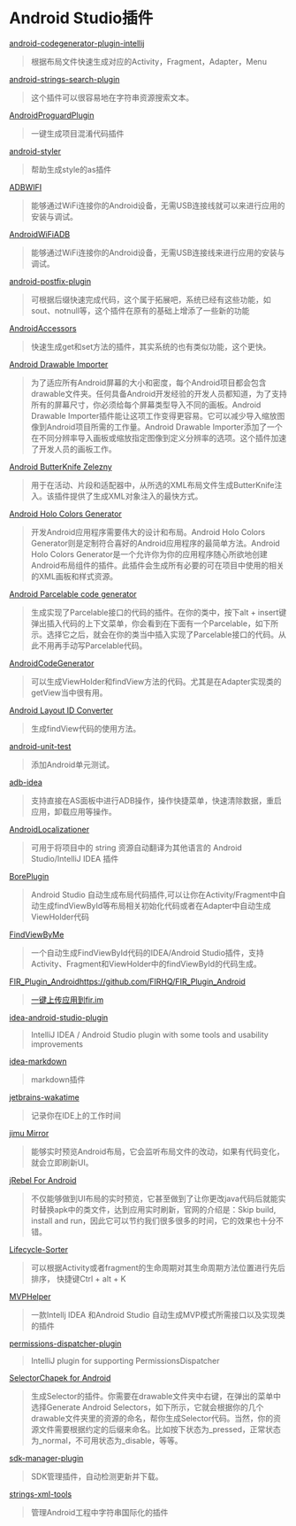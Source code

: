 # Android Studio插件

<a href="https://github.com/tmorcinek/android-codegenerator-plugin-intellij" target="_blank">android-codegenerator-plugin-intellij</a>

>根据布局文件快速生成对应的Activity，Fragment，Adapter，Menu

<a href="https://github.com/konifar/android-strings-search-plugin" target="_blank">android-strings-search-plugin</a>

>这个插件可以很容易地在字符串资源搜索文本。

<a href="https://github.com/zhonghanwen/AndroidProguardPlugin" target="_blank">AndroidProguardPlugin</a>

>一键生成项目混淆代码插件

<a href="https://github.com/alexzaitsev/android-styler" target="_blank">android-styler</a>

>帮助生成style的as插件


<a href="https://github.com/layerlre/ADBWIFI" target="_blank">ADBWIFI</a>

>能够通过WiFi连接你的Android设备，无需USB连接线就可以来进行应用的安装与调试。

<a href="https://github.com/pedrovgs/AndroidWiFiADB" target="_blank">AndroidWiFiADB</a>

>能够通过WiFi连接你的Android设备，无需USB连接线来进行应用的安装与调试。

<a href="https://github.com/takahirom/android-postfix-plugin" target="_blank">android-postfix-plugin</a>

>可根据后缀快速完成代码，这个属于拓展吧，系统已经有这些功能，如sout、notnull等，这个插件在原有的基础上增添了一些新的功能

<a href="https://github.com/jonstaff/AndroidAccessors" target="_blank">AndroidAccessors</a>

>快速生成get和set方法的插件，其实系统的也有类似功能，这个更快。

<a href="https://github.com/winterDroid/android-drawable-importer-intellij-plugin" target="_blank">Android Drawable Importer</a>

>为了适应所有Android屏幕的大小和密度，每个Android项目都会包含drawable文件夹。任何具备Android开发经验的开发人员都知道，为了支持所有的屏幕尺寸，你必须给每个屏幕类型导入不同的画板。Android Drawable Importer插件能让这项工作变得更容易。它可以减少导入缩放图像到Android项目所需的工作量。Android Drawable Importer添加了一个在不同分辨率导入画板或缩放指定图像到定义分辨率的选项。这个插件加速了开发人员的画板工作。

<a href="https://github.com/avast/android-butterknife-zelezny" target="_blank">Android ButterKnife Zelezny</a>

>用于在活动、片段和适配器中，从所选的XML布局文件生成ButterKnife注入。该插件提供了生成XML对象注入的最快方式。

<a href="https://github.com/jeromevdl/android-holo-colors-idea-plugin" target="_blank">Android Holo Colors Generator</a>

>开发Android应用程序需要伟大的设计和布局。Android Holo Colors Generator则是定制符合喜好的Android应用程序的最简单方法。Android Holo Colors Generator是一个允许你为你的应用程序随心所欲地创建Android布局组件的插件。此插件会生成所有必要的可在项目中使用的相关的XML画板和样式资源。

<a href="https://github.com/mcharmas/android-parcelable-intellij-plugin" target="_blank">Android Parcelable code generator</a>

>生成实现了Parcelable接口的代码的插件。在你的类中，按下alt + insert键弹出插入代码的上下文菜单，你会看到在下面有一个Parcelable，如下所示。选择它之后，就会在你的类当中插入实现了Parcelable接口的代码。从此不用再手动写Parcelable代码。

<a href="https://github.com/spacecowboy/AndroidCodeGenerator" target="_blank">AndroidCodeGenerator</a>

>可以生成ViewHolder和findView方法的代码。尤其是在Adapter实现类的getView当中很有用。

<a href="https://github.com/funnything/OffingHarbor" target="_blank">Android Layout ID Converter</a>

>生成findView代码的使用方法。

<a href="https://github.com/JCAndKSolutions/android-unit-test" target="_blank">android-unit-test</a>

>添加Android单元测试。

<a href="https://github.com/pbreault/adb-idea" target="_blank">adb-idea</a>

>支持直接在AS面板中进行ADB操作，操作快捷菜单，快速清除数据，重启应用，卸载应用等操作。

<a href="https://github.com/westlinkin/AndroidLocalizationer" target="_blank">AndroidLocalizationer</a>

>可用于将项目中的 string 资源自动翻译为其他语言的 Android Studio/IntelliJ IDEA 插件

<a href="https://github.com/boredream/BorePlugin" target="_blank">BorePlugin</a>

>Android Studio 自动生成布局代码插件,可以让你在Activity/Fragment中自动生成findViewById等布局相关初始化代码或者在Adapter中自动生成ViewHolder代码

<a href="https://github.com/laobie/FindViewByMe" target="_blank">FindViewByMe</a>

>一个自动生成FindViewById代码的IDEA/Android Studio插件，支持Activity、Fragment和ViewHolder中的findViewById的代码生成。

<a href="https://github.com/FIRHQ/FIR_Plugin_Android" target="_blank">FIR_Plugin_Androidhttps://github.com/FIRHQ/FIR_Plugin_Android

>一键上传应用到fir.im</a>

<a href="https://github.com/Haehnchen/idea-android-studio-plugin" target="_blank">idea-android-studio-plugin</a>

>IntelliJ IDEA / Android Studio plugin with some tools and usability improvements

<a href="https://github.com/nicoulaj/idea-markdown" target="_blank">idea-markdown</a>

>markdown插件

<a href="https://github.com/wakatime/jetbrains-wakatime" target="_blank">jetbrains-wakatime</a>

>记录你在IDE上的工作时间

<a href="http://jimulabs.com/" target="_blank">jimu Mirror</a>

>能够实时预览Android布局，它会监听布局文件的改动，如果有代码变化，就会立即刷新UI。

<a href="http://zeroturnaround.com/software/jrebel-for-android/" target="_blank">jRebel For Android</a>

>不仅能够做到UI布局的实时预览，它甚至做到了让你更改java代码后就能实时替换apk中的类文件，达到应用实时刷新，官网的介绍是：Skip build, install and run，因此它可以节约我们很多很多的时间，它的效果也十分不错。

<a href="https://github.com/armandAkop/Lifecycle-Sorter" target="_blank">Lifecycle-Sorter</a>

>可以根据Activity或者fragment的生命周期对其生命周期方法位置进行先后排序， 快捷键Ctrl + alt + K

<a href="https://github.com/githubwing/MVPHelper" target="_blank">MVPHelper</a>

>一款Intellj IDEA 和Android Studio 自动生成MVP模式所需接口以及实现类的插件

<a href="https://github.com/shiraji/permissions-dispatcher-plugin" target="_blank">permissions-dispatcher-plugin</a>

>IntelliJ plugin for supporting PermissionsDispatcher

<a href="https://github.com/inmite/android-selector-chapek" target="_blank">SelectorChapek for Android</a>

>生成Selector的插件。你需要在drawable文件夹中右键，在弹出的菜单中选择Generate Android Selectors，如下所示，它就会根据你的几个drawable文件夹里的资源的命名，帮你生成Selector代码。当然，你的资源文件需要根据约定的后缀来命名。比如按下状态为_pressed，正常状态为_normal，不可用状态为_disable，等等。

<a href="https://github.com/JakeWharton/sdk-manager-plugin" target="_blank">sdk-manager-plugin</a>

>SDK管理插件，自动检测更新并下载。

<a href="https://github.com/constantine-ivanov/strings-xml-tools" target="_blank">strings-xml-tools</a>

>管理Android工程中字符串国际化的插件

